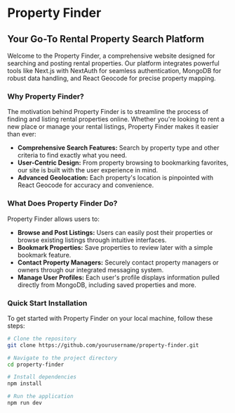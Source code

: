 # Property Finder

## Your Go-To Rental Property Search Platform

Welcome to the Property Finder, a comprehensive website designed for searching and posting rental properties. Our platform integrates powerful tools like Next.js with NextAuth for seamless authentication, MongoDB for robust data handling, and React Geocode for precise property mapping.

### Why Property Finder?

The motivation behind Property Finder is to streamline the process of finding and listing rental properties online. Whether you're looking to rent a new place or manage your rental listings, Property Finder makes it easier than ever:

- **Comprehensive Search Features:** Search by property type and other criteria to find exactly what you need.
- **User-Centric Design:** From property browsing to bookmarking favorites, our site is built with the user experience in mind.
- **Advanced Geolocation:** Each property's location is pinpointed with React Geocode for accuracy and convenience.

### What Does Property Finder Do?

Property Finder allows users to:

- **Browse and Post Listings:** Users can easily post their properties or browse existing listings through intuitive interfaces.
- **Bookmark Properties:** Save properties to review later with a simple bookmark feature.
- **Contact Property Managers:** Securely contact property managers or owners through our integrated messaging system.
- **Manage User Profiles:** Each user's profile displays information pulled directly from MongoDB, including saved properties and more.

### Quick Start Installation

To get started with Property Finder on your local machine, follow these steps:

```bash
# Clone the repository
git clone https://github.com/yourusername/property-finder.git

# Navigate to the project directory
cd property-finder

# Install dependencies
npm install

# Run the application
npm run dev

